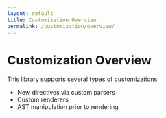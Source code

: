 ```yaml
---
layout: default
title: Customization Overview
permalink: /customization/overview/
---
```


Customization Overview
======================

This library supports several types of customizations:

* New directives via custom parsers
* Custom renderers
* AST manipulation prior to rendering
